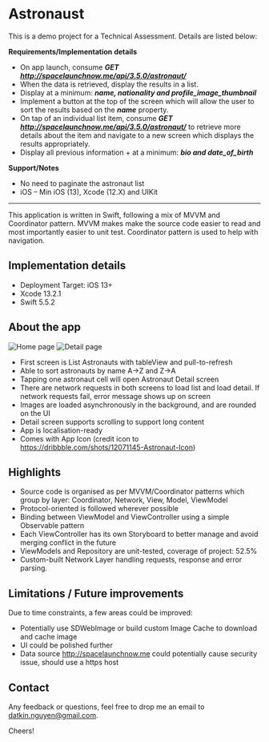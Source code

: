 # Astronaust

This is a demo project for a Technical Assessment. Details are listed below:

**Requirements/Implementation details**

-   On app launch, consume **_GET http://spacelaunchnow.me/api/3.5.0/astronaut/_**
-   When the data is retrieved, display the results in a list.
-   Display at a minimum: **_name, nationality and profile_image_thumbnail_**
-   Implement a button at the top of the screen which will allow the user to sort the results based on the **_name_** property.
-   On tap of an individual list item, consume **_GET http://spacelaunchnow.me/api/3.5.0/astronaut/<astronautId>_**  to retrieve more details about the item and navigate to a new screen which displays the results appropriately.
-   Display all previous information + at a minimum: **_bio and date_of_birth_**

**Support/Notes**
-   No need to paginate the astronaut list
-   iOS – Min iOS (13), Xcode (12.X) and UIKit
 
 ----
This application is written in Swift, following a mix of MVVM and Coordinator pattern. MVVM makes make the source code easier to read and most importantly easier to unit test. Coordinator pattern is used to help with navigation. 

## Implementation details
- Deployment Target: iOS 13+
- Xcode 13.2.1
- Swift 5.5.2

## About the app
![Home page](https://i.ibb.co/wzwVy8F/Simulator-Screen-Shot-i-Phone-13-Pro-Max-2022-01-14-at-07-15-59.png)
![Detail page](https://i.ibb.co/CVRtYnB/Simulator-Screen-Shot-i-Phone-13-Pro-Max-2022-01-14-at-07-16-05.png) 


- First screen is List Astronauts with tableView and pull-to-refresh
- Able to sort astronauts by name A->Z and Z->A
- Tapping one astronaut cell will open Astronaut Detail screen
- There are network requests in both screens to load list and load detail. If network requests fail, error message shows up on screen
- Images are loaded asynchronously in the background, and are rounded on the UI
- Detail screen supports scrolling to support long content
- App is localisation-ready
- Comes with App Icon (credit icon to https://dribbble.com/shots/12071145-Astronaut-Icon)

## Highlights
- Source code is organised as per MVVM/Coordinator patterns which group by layer: Coordinator, Network, View, Model, ViewModel
- Protocol-oriented is followed wherever possible
- Binding between ViewModel and ViewController using a simple Observable pattern
- Each ViewController has its own Storyboard to better manage and avoid merging conflict in the future
- ViewModels and Repository are unit-tested, coverage of project: 52.5%
- Custom-built Network Layer handling requests, response and error parsing.
 
 ## Limitations / Future improvements
 Due to time constraints, a few areas could be improved:
 - Potentially use SDWebImage or build custom Image Cache to download and cache image
 - UI could be polished further
 - Data source http://spacelaunchnow.me could potentially cause security issue, should use a https host
 
## Contact
Any feedback or questions, feel free to drop me an email to datkin.nguyen@gmail.com.

Cheers!
